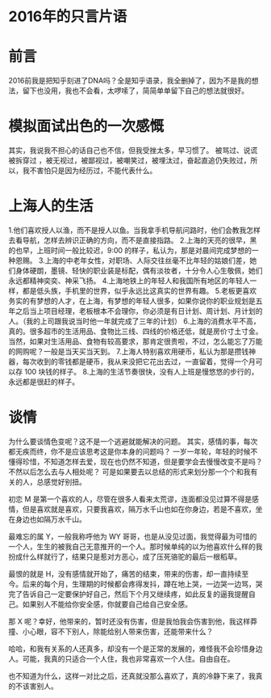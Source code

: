# 2016年的只言片语


# 前言

2016前我是把知乎刻进了DNA吗？全是知乎语录，我全删掉了，因为不是我的想法，留下也没用，我也不会看，太啰嗦了，简简单单留下自己的想法就很好。

# 模拟面试出色的一次感慨

其实，我说我不担心的话自己也不信，但我受挫太多，早习惯了。
被骂过、说谎被拆穿过 ，被无视过，被鄙视过，被嘲笑过，被埋汰过，奋起直追仍失败过，所以，我不害怕只是因为经历过，不能代表什么。

# 上海人的生活

1.他们喜欢授人以渔，而不是授人以鱼。当我拿手机导航问路时，他们会教我怎样去看导航，怎样去辨识正确的方向，而不是直接指路。 2.上海的天亮的很早，黑的也早，上班时间一般比较迟，9:00 的样子，私认为，那是对晨间完成梦想的一种恩赐。 3.上海的中老年女性，对职场、人际交往丝毫不比年轻的姑娘们差，她们身体硬朗，墨镜、轻快的职业装是标配，偶有淡妆者，十分令人心生敬佩，她们永远都精神奕奕、神采飞扬。 4.上海地铁上的年轻人和我国所有地区的年轻人一样，都是低头族，手机里的世界，似乎永远比这真实的世界有趣。 5.老板更喜欢务实的有梦想的人才，在上海，有梦想的年轻人很多，如果你说你的职业规划是五年之后当上项目经理，老板根本不会理你，你必须是有日计划、周计划、月计划的人。（我的上司跟我说当时他一年就完成了三年的计划） 6.上海的消费水平不高，真的。很多超市的生活用品、食物比三线、四线的价格还低，就是房价寸土寸金。当然，如果对生活用品、食物有较高要求，那肯定很贵啦，不过，怎么能忘了万能的网购呢？一般是当天买当天到。 7.上海人特别喜欢用硬币，私认为那是攒钱神器，每次收到的零钱都是硬币，我从来没把它花出去过，一直留着，觉得一个月可以存 100 块钱的样子。 8.上海的生活节奏很快，没有人上班是慢悠悠的步行的，永远都是很赶的样子。

# 谈情

为什么要谈情色变呢？这不是一个逃避就能解决的问题。
其实，感情的事，每次都无疾而终，你不是应该思考这是你本身的问题吗？
一岁一年轮，年轻的时候不懂得珍惜，不知道怎样去爱，现在也仍然不知道，但是要学会去慢慢改变不是吗？不然以后怎么去与人相处呢？
可是如果要去以总结的形式来划分那一个个和我有关的人，总感觉好别扭。

初恋 M 是第一个喜欢的人，尽管在很多人看来太荒谬，连面都没见过算不得是感情，但是喜欢就是喜欢，只要我喜欢，隔万水千山也如在你身边，若是不喜欢，坐在身边也如隔万水千山。

最难忘的属 Y，一般我称呼他为 WY 哥哥，也是从没见过面，我觉得最为可惜的一个人，生生的被我自己无意推开的一个人。那时候单纯的以为他喜欢什么样的我扮成什么样就行了，结果只是惹对方恶心，成了压死骆驼的最后一根稻草。

最恨的就是 H，没有感情就开始了，痛苦的结束，带来的伤害，却一直持续至今。后来的每个月，生理期的时候都会疼得发抖，蹲在地上哭，一边哭一边骂，哭完了告诉自己一定要保护好自己，然后下个月又继续疼，如此反复的逼我提醒自己。如果别人不能给你安全感，你就要自己给自己安全感。

那 X 呢？幸好，他带来的，暂时还没有伤害，但是我怕我会伤害到他，我这样莽撞、小心眼，容不下别人，除能给别人带来伤害，还能带来什么？

哈哈，和我有关系的人还真多，却没有一个是正常的发展的，难怪我不会珍惜身边人。可能，我真的只适合一个人住，我也非常喜欢一个人住。自由自在。

也不知道为什么，这样一对比之后，还真就没那么喜欢了，真的冷静下来了，我真的不该害别人。
